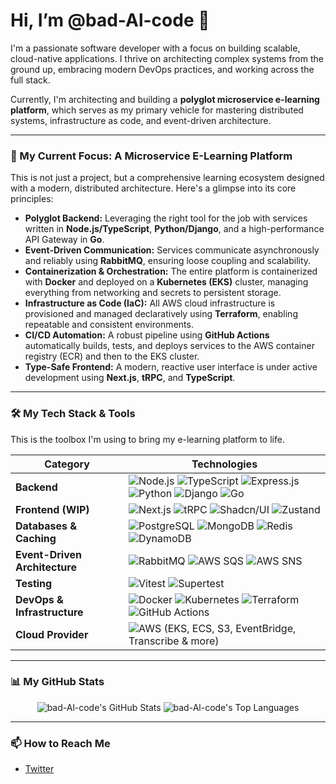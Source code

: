 # Hi, I’m @bad-Al-code 👋

I'm a passionate software developer with a focus on building scalable, cloud-native applications. I thrive on architecting complex systems from the ground up, embracing modern DevOps practices, and working across the full stack.

Currently, I'm architecting and building a **polyglot microservice e-learning platform**, which serves as my primary vehicle for mastering distributed systems, infrastructure as code, and event-driven architecture.

---

### 🔭 My Current Focus: A Microservice E-Learning Platform

This is not just a project, but a comprehensive learning ecosystem designed with a modern, distributed architecture. Here's a glimpse into its core principles:

- **Polyglot Backend:** Leveraging the right tool for the job with services written in **Node.js/TypeScript**, **Python/Django**, and a high-performance API Gateway in **Go**.
- **Event-Driven Communication:** Services communicate asynchronously and reliably using **RabbitMQ**, ensuring loose coupling and scalability.
- **Containerization & Orchestration:** The entire platform is containerized with **Docker** and deployed on a **Kubernetes (EKS)** cluster, managing everything from networking and secrets to persistent storage.
- **Infrastructure as Code (IaC):** All AWS cloud infrastructure is provisioned and managed declaratively using **Terraform**, enabling repeatable and consistent environments.
- **CI/CD Automation:** A robust pipeline using **GitHub Actions** automatically builds, tests, and deploys services to the AWS container registry (ECR) and then to the EKS cluster.
- **Type-Safe Frontend:** A modern, reactive user interface is under active development using **Next.js**, **tRPC**, and **TypeScript**.

---

### 🛠️ My Tech Stack & Tools

This is the toolbox I'm using to bring my e-learning platform to life.

| Category                      | Technologies                                                                                                                                                                                                                                                                                                                                                                                                                                                                                                                      |
| ----------------------------- | --------------------------------------------------------------------------------------------------------------------------------------------------------------------------------------------------------------------------------------------------------------------------------------------------------------------------------------------------------------------------------------------------------------------------------------------------------------------------------------------------------------------------------- |
| **Backend**                   | ![Node.js](https://img.shields.io/badge/-Node.js-339933?logo=node.dot.js&logoColor=white) ![TypeScript](https://img.shields.io/badge/-TypeScript-3178C6?logo=typescript&logoColor=white) ![Express.js](https://img.shields.io/badge/-Express.js-000000?logo=express&logoColor=white) ![Python](https://img.shields.io/badge/-Python-3776AB?logo=python&logoColor=white) ![Django](https://img.shields.io/badge/-Django-092E20?logo=django&logoColor=white) ![Go](https://img.shields.io/badge/-Go-00ADD8?logo=go&logoColor=white) |
| **Frontend (WIP)**            | ![Next.js](https://img.shields.io/badge/-Next.js-000000?logo=next.dot.js&logoColor=white) ![tRPC](https://img.shields.io/badge/-tRPC-2596BE?logo=trpc&logoColor=white) ![Shadcn/UI](https://img.shields.io/badge/-Shadcn/UI-000000?logo=shadcnui&logoColor=white) ![Zustand](https://img.shields.io/badge/-Zustand-000000?logo=zustand&logoColor=white)                                                                                                                                                                           |
| **Databases & Caching**       | ![PostgreSQL](https://img.shields.io/badge/-PostgreSQL-4169E1?logo=postgresql&logoColor=white) ![MongoDB](https://img.shields.io/badge/-MongoDB-47A248?logo=mongodb&logoColor=white) ![Redis](https://img.shields.io/badge/-Redis-DC382D?logo=redis&logoColor=white) ![DynamoDB](https://img.shields.io/badge/-DynamoDB-4053D6?logo=amazondynamodb&logoColor=white)                                                                                                                                                               |
| **Event-Driven Architecture** | ![RabbitMQ](https://img.shields.io/badge/-RabbitMQ-FF6600?logo=rabbitmq&logoColor=white) ![AWS SQS](https://img.shields.io/badge/-AWS_SQS-FF4F8B?logo=amazonsqs&logoColor=white) ![AWS SNS](https://img.shields.io/badge/-AWS_SNS-E84A27?logo=amazonsns&logoColor=white)                                                                                                                                                                                                                                                          |
| **Testing**                   | ![Vitest](https://img.shields.io/badge/-Vitest-6E9F18?logo=vitest&logoColor=white) ![Supertest](https://img.shields.io/badge/-Supertest-25A9E0)                                                                                                                                                                                                                                                                                                                                                                                   |
| **DevOps & Infrastructure**   | ![Docker](https://img.shields.io/badge/-Docker-2496ED?logo=docker&logoColor=white) ![Kubernetes](https://img.shields.io/badge/-Kubernetes-326CE5?logo=kubernetes&logoColor=white) ![Terraform](https://img.shields.io/badge/-Terraform-7B42BC?logo=terraform&logoColor=white) ![GitHub Actions](https://img.shields.io/badge/-GitHub_Actions-2088FF?logo=github-actions&logoColor=white)                                                                                                                                          |
| **Cloud Provider**            | ![AWS](https://img.shields.io/badge/-AWS-232F3E?logo=amazon-aws&logoColor=white) (EKS, ECS, S3, EventBridge, Transcribe & more)                                                                                                                                                                                                                                                                                                                                                                                                   |

---

### 📊 My GitHub Stats

<p align="center">
  <img src="https://github-readme-stats.vercel.app/api?username=bad-Al-code&show_icons=true&theme=tokyonight&hide_border=true&include_all_commits=true&count_private=true" alt="bad-Al-code's GitHub Stats" />
  <img src="https://github-readme-stats.vercel.app/api/top-langs/?username=bad-Al-code&layout=compact&theme=tokyonight&hide_border=true&include_all_commits=true&count_private=true&langs_count=8" alt="bad-Al-code's Top Languages" />
</p>

---

### 📫 How to Reach Me

- [Twitter](https://x.com/learn235194)
